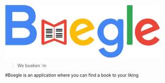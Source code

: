 
![Preview](docs/images/Boegle.png)
> We boeken 'm

#Boegle is an application where you can find a book to your liking